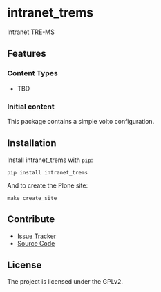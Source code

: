 # intranet_trems

Intranet TRE-MS

## Features

### Content Types

- TBD

### Initial content

This package contains a simple volto configuration.

Installation
------------

Install intranet_trems with `pip`:

```shell
pip install intranet_trems
```
And to create the Plone site:

```shell
make create_site
```

## Contribute

- [Issue Tracker](https://github.com/liciob/intranet-trems/issues)
- [Source Code](https://github.com/liciob/intranet-trems/)

## License

The project is licensed under the GPLv2.
